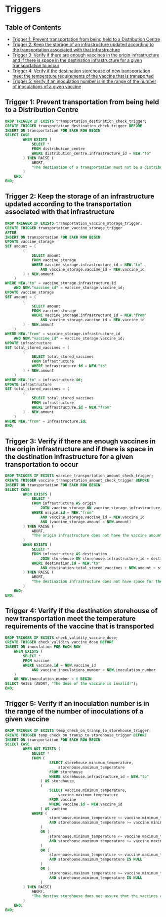 # Triggers <!-- omit in toc -->

## Table of Contents <!-- omit in toc -->

- [Trigger 1: Prevent transportation from being held to a Distribution Centre](#trigger-1-prevent-transportation-from-being-held-to-a-distribution-centre)
- [Trigger 2: Keep the storage of an infrastructure updated according to the transportation associated with that infrastructure](#trigger-2-keep-the-storage-of-an-infrastructure-updated-according-to-the-transportation-associated-with-that-infrastructure)
- [Trigger 3: Verify if there are enough vaccines in the origin infrastructure and if there is space in the destination infrastructure for a given transportation to occur](#trigger-3-verify-if-there-are-enough-vaccines-in-the-origin-infrastructure-and-if-there-is-space-in-the-destination-infrastructure-for-a-given-transportation-to-occur)
- [Trigger 4: Verify if the destination storehouse of new transportation meet the temperature requirements of the vaccine that is transported](#trigger-4-verify-if-the-destination-storehouse-of-new-transportation-meet-the-temperature-requirements-of-the-vaccine-that-is-transported)
- [Trigger 5: Verify if an inoculation number is in the range of the number of inoculations of a given vaccine](#trigger-5-verify-if-an-inoculation-number-is-in-the-range-of-the-number-of-inoculations-of-a-given-vaccine)

## Trigger 1: Prevent transportation from being held to a Distribution Centre

```sql
DROP TRIGGER IF EXISTS transportation_destination_check_trigger;
CREATE TRIGGER transportation_destination_check_trigger BEFORE
INSERT ON transportation FOR EACH ROW BEGIN
SELECT CASE
        WHEN EXISTS (
            SELECT *
            FROM distribution_centre
            WHERE distribution_centre.infrastructure_id = NEW."to"
        ) THEN RAISE (
            ABORT,
            "The destination of a transportation must not be a distribution centre"
        )
    END;
END;
```

## Trigger 2: Keep the storage of an infrastructure updated according to the transportation associated with that infrastructure

```sql
DROP TRIGGER IF EXISTS transportation_vaccine_storage_trigger;
CREATE TRIGGER transportation_vaccine_storage_trigger
AFTER
INSERT ON transportation FOR EACH ROW BEGIN
UPDATE vaccine_storage
SET amount = (
        (
            SELECT amount
            FROM vaccine_storage
            WHERE vaccine_storage.infrastructure_id = NEW."to"
                AND vaccine_storage.vaccine_id = NEW.vaccine_id
        ) + NEW.amount
    )
WHERE NEW."to" = vaccine_storage.infrastructure_id
    AND NEW."vaccine_id" = vaccine_storage.vaccine_id;
UPDATE vaccine_storage
SET amount = (
        (
            SELECT amount
            FROM vaccine_storage
            WHERE vaccine_storage.infrastructure_id = NEW."from"
                AND vaccine_storage.vaccine_id = NEW.vaccine_id
        ) - NEW.amount
    )
WHERE NEW."from" = vaccine_storage.infrastructure_id
    AND NEW."vaccine_id" = vaccine_storage.vaccine_id;
UPDATE infrastructure
SET total_stored_vaccines = (
        (
            SELECT total_stored_vaccines
            FROM infrastructure
            WHERE infrastructure.id = NEW."to"
        ) + NEW.amount
    )
WHERE NEW."to" = infrastructure.id;
UPDATE infrastructure
SET total_stored_vaccines = (
        (
            SELECT total_stored_vaccines
            FROM infrastructure
            WHERE infrastructure.id = NEW."from"
        ) - NEW.amount
    )
WHERE NEW."from" = infrastructure.id;
END;
```

## Trigger 3: Verify if there are enough vaccines in the origin infrastructure and if there is space in the destination infrastructure for a given transportation to occur

```sql
DROP TRIGGER IF EXISTS vaccine_transportation_amount_check_trigger;
CREATE TRIGGER vaccine_transportation_amount_check_trigger BEFORE
INSERT ON transportation FOR EACH ROW BEGIN
SELECT CASE
        WHEN EXISTS (
            SELECT *
            FROM infrastructure AS origin
                JOIN vaccine_storage ON vaccine_storage.infrastructure_id = origin.id
            WHERE origin.id = NEW."from"
                AND vaccine_storage.vaccine_id = NEW.vaccine_id
                AND (vaccine_storage.amount < NEW.amount)
        ) THEN RAISE (
            ABORT,
            "The origin infrastructure does not have the vaccine amount"
        )
        WHEN EXISTS (
            SELECT *
            FROM infrastructure AS destination
                JOIN storehouse ON storehouse.infrastructure_id = destination.id
            WHERE destination.id = NEW."to"
                AND destination.total_stored_vaccines + NEW.amount > storehouse.maximum_capacity
        ) THEN RAISE (
            ABORT,
            "The destination infrastructure does not have space for the vaccines"
        )
    END;
END;
```

## Trigger 4: Verify if the destination storehouse of new transportation meet the temperature requirements of the vaccine that is transported

```sql
DROP TRIGGER IF EXISTS check_validity_vaccine_dose;
CREATE TRIGGER check_validity_vaccine_dose BEFORE
INSERT ON inoculation FOR EACH ROW
    WHEN EXISTS (
        SELECT *
        FROM vaccine
        WHERE vaccine.id = NEW.vaccine_id
            AND vaccine.inoculations_number < NEW.inoculation_number
    )
    OR NEW.inoculation_number < 0 BEGIN
SELECT RAISE (ABORT, "The dose of the vaccine is invalid!");
END;
```

## Trigger 5: Verify if an inoculation number is in the range of the number of inoculations of a given vaccine

```sql
DROP TRIGGER IF EXISTS temp_check_on_transp_to_storehouse_trigger;
CREATE TRIGGER temp_check_on_transp_to_storehouse_trigger BEFORE
INSERT ON transportation FOR EACH ROW BEGIN
SELECT CASE
        WHEN NOT EXISTS (
            SELECT *
            FROM (
                    SELECT storehouse.minimum_temperature,
                        storehouse.maximum_temperature
                    FROM storehouse
                    WHERE storehouse.infrastructure_id = NEW."to"
                ) AS storehouse,
                (
                    SELECT vaccine.minimum_temperature,
                        vaccine.maximum_temperature
                    FROM vaccine
                    WHERE vaccine.id = NEW.vaccine_id
                ) AS vaccine
            WHERE (
                    storehouse.minimum_temperature <= vaccine.minimum_temperature
                    AND storehouse.maximum_temperature >= vaccine.minimum_temperature
                )
                OR (
                    storehouse.minimum_temperature <= vaccine.maximum_temperature
                    AND storehouse.maximum_temperature >= vaccine.maximum_temperature
                )
                OR (
                    storehouse.minimum_temperature <= vaccine.maximum_temperature
                    AND storehouse.maximum_temperature IS NULL
                )
                OR (
                    storehouse.maximum_temperature >= vaccine.minimum_temperature
                    AND storehouse.minimum_temperature IS NULL
                )
        ) THEN RAISE(
            ABORT,
            "The destiny storehouse does not assure that the vaccines can be stored safely!"
        )
    END;
END;
```
